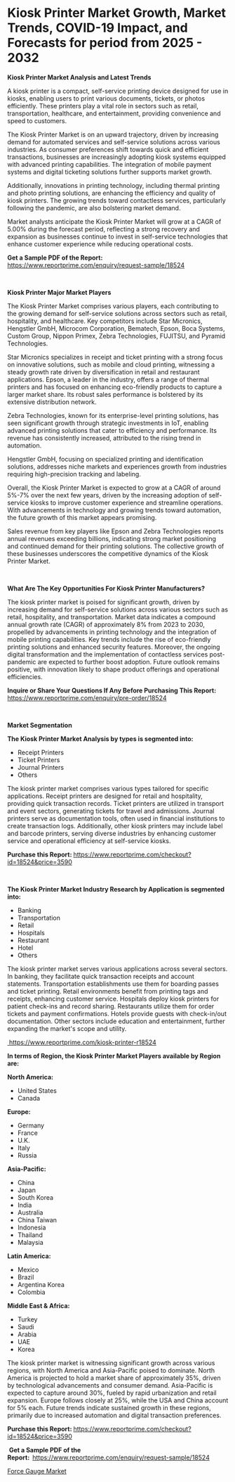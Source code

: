 <p><h1>Kiosk Printer Market Growth, Market Trends, COVID-19 Impact, and Forecasts for period from 2025 - 2032</h1></p><p><strong>Kiosk Printer Market Analysis and Latest Trends</strong></p>
<p><p>A kiosk printer is a compact, self-service printing device designed for use in kiosks, enabling users to print various documents, tickets, or photos efficiently. These printers play a vital role in sectors such as retail, transportation, healthcare, and entertainment, providing convenience and speed to customers.</p><p>The Kiosk Printer Market is on an upward trajectory, driven by increasing demand for automated services and self-service solutions across various industries. As consumer preferences shift towards quick and efficient transactions, businesses are increasingly adopting kiosk systems equipped with advanced printing capabilities. The integration of mobile payment systems and digital ticketing solutions further supports market growth. </p><p>Additionally, innovations in printing technology, including thermal printing and photo printing solutions, are enhancing the efficiency and quality of kiosk printers. The growing trends toward contactless services, particularly following the pandemic, are also bolstering market demand. </p><p>Market analysts anticipate the Kiosk Printer Market will grow at a CAGR of 5.00% during the forecast period, reflecting a strong recovery and expansion as businesses continue to invest in self-service technologies that enhance customer experience while reducing operational costs.</p></p>
<p><strong>Get a Sample PDF of the Report:&nbsp;</strong> <a href="https://www.reportprime.com/enquiry/request-sample/18524?utm_campaign=3499&utm_medium=2&utm_source=Github&utm_content=ia&utm_term=19032025&utm_id=kiosk-printer">https://www.reportprime.com/enquiry/request-sample/18524</a></p>
<p>&nbsp;</p>
<p><strong>Kiosk Printer Major Market Players</strong></p>
<p><p>The Kiosk Printer Market comprises various players, each contributing to the growing demand for self-service solutions across sectors such as retail, hospitality, and healthcare. Key competitors include Star Micronics, Hengstler GmbH, Microcom Corporation, Bematech, Epson, Boca Systems, Custom Group, Nippon Primex, Zebra Technologies, FUJITSU, and Pyramid Technologies.</p><p>Star Micronics specializes in receipt and ticket printing with a strong focus on innovative solutions, such as mobile and cloud printing, witnessing a steady growth rate driven by diversification in retail and restaurant applications. Epson, a leader in the industry, offers a range of thermal printers and has focused on enhancing eco-friendly products to capture a larger market share. Its robust sales performance is bolstered by its extensive distribution network.</p><p>Zebra Technologies, known for its enterprise-level printing solutions, has seen significant growth through strategic investments in IoT, enabling advanced printing solutions that cater to efficiency and performance. Its revenue has consistently increased, attributed to the rising trend in automation.</p><p>Hengstler GmbH, focusing on specialized printing and identification solutions, addresses niche markets and experiences growth from industries requiring high-precision tracking and labeling.</p><p>Overall, the Kiosk Printer Market is expected to grow at a CAGR of around 5%-7% over the next few years, driven by the increasing adoption of self-service kiosks to improve customer experience and streamline operations. With advancements in technology and growing trends toward automation, the future growth of this market appears promising.</p><p>Sales revenue from key players like Epson and Zebra Technologies reports annual revenues exceeding billions, indicating strong market positioning and continued demand for their printing solutions. The collective growth of these businesses underscores the competitive dynamics of the Kiosk Printer Market.</p></p>
<p>&nbsp;</p>
<p><strong>What Are The Key Opportunities For Kiosk Printer Manufacturers?</strong></p>
<p><p>The kiosk printer market is poised for significant growth, driven by increasing demand for self-service solutions across various sectors such as retail, hospitality, and transportation. Market data indicates a compound annual growth rate (CAGR) of approximately 8% from 2023 to 2030, propelled by advancements in printing technology and the integration of mobile printing capabilities. Key trends include the rise of eco-friendly printing solutions and enhanced security features. Moreover, the ongoing digital transformation and the implementation of contactless services post-pandemic are expected to further boost adoption. Future outlook remains positive, with innovation likely to shape product offerings and operational efficiencies.</p></p>
<p><strong>Inquire or Share Your Questions If Any Before Purchasing This Report:</strong> <a href="https://www.reportprime.com/enquiry/pre-order/18524?utm_campaign=3499&utm_medium=2&utm_source=Github&utm_content=ia&utm_term=19032025&utm_id=kiosk-printer">https://www.reportprime.com/enquiry/pre-order/18524</a></p>
<p>&nbsp;</p>
<p><strong>Market Segmentation</strong></p>
<p><strong>The Kiosk Printer Market Analysis by types is segmented into:</strong></p>
<p><ul><li>Receipt Printers</li><li>Ticket Printers</li><li>Journal Printers</li><li>Others</li></ul></p>
<p><p>The kiosk printer market comprises various types tailored for specific applications. Receipt printers are designed for retail and hospitality, providing quick transaction records. Ticket printers are utilized in transport and event sectors, generating tickets for travel and admissions. Journal printers serve as documentation tools, often used in financial institutions to create transaction logs. Additionally, other kiosk printers may include label and barcode printers, serving diverse industries by enhancing customer service and operational efficiency at self-service kiosks.</p></p>
<p><strong>Purchase this Report:&nbsp;</strong><a href="https://www.reportprime.com/checkout?id=18524&price=3590&utm_campaign=3499&utm_medium=2&utm_source=Github&utm_content=ia&utm_term=19032025&utm_id=kiosk-printer">https://www.reportprime.com/checkout?id=18524&price=3590</a></p>
<p>&nbsp;</p>
<p><strong>The Kiosk Printer Market Industry Research by Application is segmented into:</strong></p>
<p><ul><li>Banking</li><li>Transportation</li><li>Retail</li><li>Hospitals</li><li>Restaurant</li><li>Hotel</li><li>Others</li></ul></p>
<p><p>The kiosk printer market serves various applications across several sectors. In banking, they facilitate quick transaction receipts and account statements. Transportation establishments use them for boarding passes and ticket printing. Retail environments benefit from printing tags and receipts, enhancing customer service. Hospitals deploy kiosk printers for patient check-ins and record sharing. Restaurants utilize them for order tickets and payment confirmations. Hotels provide guests with check-in/out documentation. Other sectors include education and entertainment, further expanding the market's scope and utility.</p></p>
<p><a href="https://www.reportprime.com/kiosk-printer-r18524?utm_campaign=3499&utm_medium=2&utm_source=Github&utm_content=ia&utm_term=19032025&utm_id=kiosk-printer">&nbsp;https://www.reportprime.com/kiosk-printer-r18524</a></p>
<p><strong>In terms of Region, the Kiosk Printer Market Players available by Region are:</strong></p>
<p>
    <p> <strong> North America: </strong>
        <ul>
            <li>United States</li>
            <li>Canada</li>
        </ul>
        </p> 
    <p> <strong> Europe: </strong>
        <ul>
            <li>Germany</li>
            <li>France</li>
            <li>U.K.</li>
            <li>Italy</li>
            <li>Russia</li>
        </ul>
        </p> 
    <p> <strong> Asia-Pacific: </strong>
        <ul>
            <li>China</li>
            <li>Japan</li>
            <li>South Korea</li>
            <li>India</li>
            <li>Australia</li>
            <li>China Taiwan</li>
            <li>Indonesia</li>
            <li>Thailand</li>
            <li>Malaysia</li>
        </ul>
        </p> 
    <p> <strong> Latin America: </strong>
        <ul>
            <li>Mexico</li>
            <li>Brazil</li>
            <li>Argentina Korea</li>
            <li>Colombia</li>
        </ul>
        </p> 
    <p> <strong> Middle East & Africa: </strong>
        <ul>
            <li>Turkey</li>
            <li>Saudi</li>
            <li>Arabia</li>
            <li>UAE</li>
            <li>Korea</li>
        </ul>
    </p>
    </p>
<p><p>The kiosk printer market is witnessing significant growth across various regions, with North America and Asia-Pacific poised to dominate. North America is projected to hold a market share of approximately 35%, driven by technological advancements and consumer demand. Asia-Pacific is expected to capture around 30%, fueled by rapid urbanization and retail expansion. Europe follows closely at 25%, while the USA and China account for 5% each. Future trends indicate sustained growth in these regions, primarily due to increased automation and digital transaction preferences.</p></p>
<p><strong>Purchase this Report: </strong><a href="https://www.reportprime.com/checkout?id=18524&price=3590&utm_campaign=3499&utm_medium=2&utm_source=Github&utm_content=ia&utm_term=19032025&utm_id=kiosk-printer">https://www.reportprime.com/checkout?id=18524&price=3590</a></p>
<p>&nbsp;<strong>Get a Sample PDF of the Report:&nbsp;&nbsp;</strong><a href="https://www.reportprime.com/enquiry/request-sample/18524?utm_campaign=3499&utm_medium=2&utm_source=Github&utm_content=ia&utm_term=19032025&utm_id=kiosk-printer">https://www.reportprime.com/enquiry/request-sample/18524</a></p>
<p><strong></strong></p>
<p><p><a href="https://github.com/jerhoskinson197676/Market-Research-Report-List-1/blob/main/force-gauge-market.md?utm_campaign=3499&utm_medium=2&utm_source=Github&utm_content=ia&utm_term=19032025&utm_id=kiosk-printer">Force Gauge Market</a></p></p>